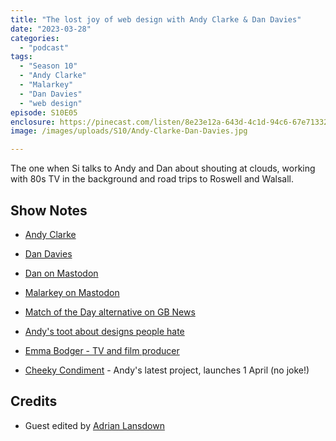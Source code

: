 ```yaml
---
title: "The lost joy of web design with Andy Clarke & Dan Davies"
date: "2023-03-28"
categories: 
  - "podcast"
tags: 
  - "Season 10"
  - "Andy Clarke"
  - "Malarkey"
  - "Dan Davies"
  - "web design"
episode: S10E05
enclosure: https://pinecast.com/listen/8e23e12a-643d-4c1d-94c6-67e71332ee1a.mp3
image: /images/uploads/S10/Andy-Clarke-Dan-Davies.jpg

---
```


The one when Si talks to Andy and Dan about shouting at clouds, working with 80s TV in the background and road trips to Roswell and Walsall.

## Show Notes

- [Andy Clarke](https://malarkey.co.uk/)
- [Dan Davies](https://www.dan-davies.co.uk/)

- [Dan on Mastodon](https://mastodon.online/@danjdavies)
- [Malarkey on Mastodon](https://mastodon.social/@malarkey)

- [Match of the Day alternative on GB News](https://twitter.com/dinosofos/status/1634689700404314114?s=20)
- [Andy&#x27;s toot about designs people hate](https://mastodon.social/@malarkey/110016650733584622)

- [Emma Bodger - TV and film producer](https://emmabodger.com/)
- [Cheeky Condiment](https://cheekycondiment.shop) - Andy's latest project, launches 1 April (no joke!)

## Credits

- Guest edited by [Adrian Lansdown](https://adrianlansdown.com)